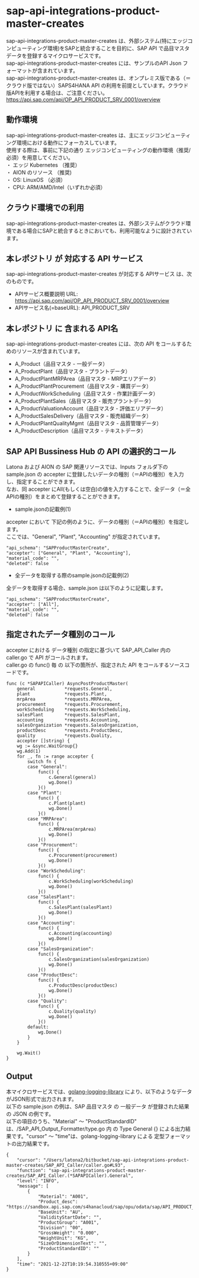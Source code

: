 # sap-api-integrations-product-master-creates  
sap-api-integrations-product-master-creates は、外部システム(特にエッジコンピューティング環境)をSAPと統合することを目的に、SAP API で品目マスタデータを登録するマイクロサービスです。  
sap-api-integrations-product-master-creates には、サンプルのAPI Json フォーマットが含まれています。  
sap-api-integrations-product-master-creates は、オンプレミス版である（＝クラウド版ではない）SAPS4HANA API の利用を前提としています。クラウド版APIを利用する場合は、ご注意ください。  
https://api.sap.com/api/OP_API_PRODUCT_SRV_0001/overview  

## 動作環境  
sap-api-integrations-product-master-creates は、主にエッジコンピューティング環境における動作にフォーカスしています。  
使用する際は、事前に下記の通り エッジコンピューティングの動作環境（推奨/必須）を用意してください。  
・ エッジ Kubernetes （推奨）   
・ AION のリソース （推奨)   
・ OS: LinuxOS （必須）   
・ CPU: ARM/AMD/Intel（いずれか必須）  

## クラウド環境での利用
sap-api-integrations-product-master-creates は、外部システムがクラウド環境である場合にSAPと統合するときにおいても、利用可能なように設計されています。


## 本レポジトリ が 対応する API サービス
sap-api-integrations-product-master-creates が対応する APIサービス は、次のものです。

* APIサービス概要説明 URL: https://api.sap.com/api/OP_API_PRODUCT_SRV_0001/overview  
* APIサービス名(=baseURL): API_PRODUCT_SRV

## 本レポジトリ に 含まれる API名
sap-api-integrations-product-master-creates には、次の API をコールするためのリソースが含まれています。  

* A_Product（品目マスタ - 一般データ）
* A_ProductPlant（品目マスタ - プラントデータ）
* A_ProductPlantMRPArea（品目マスタ - MRPエリアデータ）
* A_ProductPlantProcurement（品目マスタ - 購買データ）
* A_ProductWorkScheduling（品目マスタ - 作業計画データ）
* A_ProductPlantSales（品目マスタ - 販売プラントデータ）
* A_ProductValuationAccount（品目マスタ - 評価エリアデータ）
* A_ProductSalesDelivery（品目マスタ - 販売組織データ）
* A_ProductPlantQualityMgmt（品目マスタ - 品質管理データ）
* A_ProductDescription（品目マスタ - テキストデータ）  

## SAP API Bussiness Hub の API の選択的コール

Latona および AION の SAP 関連リソースでは、Inputs フォルダ下の sample.json の accepter に登録したいデータの種別（＝APIの種別）を入力し、指定することができます。  
なお、同 accepter にAll(もしくは空白)の値を入力することで、全データ（＝全APIの種別）をまとめて登録することができます。  

* sample.jsonの記載例(1)  

accepter において 下記の例のように、データの種別（＝APIの種別）を指定します。  
ここでは、"General", "Plant", "Accounting" が指定されています。    
  
```
"api_schema": "SAPProductMasterCreate",
"accepter": ["General", "Plant", "Accounting"],
"material_code": "",
"deleted": false
```
  
* 全データを取得する際のsample.jsonの記載例(2)  

全データを取得する場合、sample.json は以下のように記載します。  

```
"api_schema": "SAPProductMasterCreate",
"accepter": ["All"],
"material_code": "",
"deleted": false
```
## 指定されたデータ種別のコール

accepter における データ種別 の指定に基づいて SAP_API_Caller 内の caller.go で API がコールされます。  
caller.go の func() 毎 の 以下の箇所が、指定された API をコールするソースコードです。  

```
func (c *SAPAPICaller) AsyncPostProductMaster(
	general           *requests.General,
	plant             *requests.Plant,
	mrpArea           *requests.MRPArea,
	procurement       *requests.Procurement,
    workScheduling    *requests.WorkScheduling,
	salesPlant        *requests.SalesPlant,
	accounting        *requests.Accounting,
	salesOrganization *requests.SalesOrganization,
	productDesc       *requests.ProductDesc,
	quality           *requests.Quality,
	accepter []string) {
	wg := &sync.WaitGroup{}
	wg.Add(1)
	for _, fn := range accepter {
		switch fn {
		case "General":
			func() {
				c.General(general)
				wg.Done()
			}()
		case "Plant":
			func() {
				c.Plant(plant)
				wg.Done()
			}()
		case "MRPArea":
			func() {
				c.MRPArea(mrpArea)
				wg.Done()
			}()
		case "Procurement":
		 	func() {
		 		c.Procurement(procurement)
		 		wg.Done()
		 	}()
		case "WorkScheduling":
			func() {
		 		c.WorkScheduling(workScheduling)
		 		wg.Done()
			}()
		case "SalesPlant":
		 	func() {
		 		c.SalesPlant(salesPlant)
		 		wg.Done()
		 	}()
		case "Accounting":
		 	func() {
		 		c.Accounting(accounting)
		 		wg.Done()
			}()
		case "SalesOrganization":
		 	func() {
		 		c.SalesOrganization(salesOrganization)
		 		wg.Done()
			}()
		case "ProductDesc":
		 	func() {
		 		c.ProductDesc(productDesc)
		 		wg.Done()
		 	}()
		case "Quality":
		 	func() {
		 		c.Quality(quality)
		 		wg.Done()
		 	}()
		default:
			wg.Done()
		}
	}

	wg.Wait()
}
```

## Output  
本マイクロサービスでは、[golang-logging-library](https://github.com/latonaio/golang-logging-library) により、以下のようなデータがJSON形式で出力されます。  
以下の sample.json の例は、SAP 品目マスタ の 一般データ が登録された結果の JSON の例です。  
以下の項目のうち、"Material" ～ "ProductStandardID" は、/SAP_API_Output_Formatter/type.go 内 の Type General {} による出力結果です。"cursor" ～ "time"は、golang-logging-library による 定型フォーマットの出力結果です。  

```
{
	"cursor": "/Users/latona2/bitbucket/sap-api-integrations-product-master-creates/SAP_API_Caller/caller.go#L93",
	"function": "sap-api-integrations-product-master-creates/SAP_API_Caller.(*SAPAPICaller).General",
	"level": "INFO",
	"message": [
		{
			"Material": "A001",
			"Product_desc": "https://sandbox.api.sap.com/s4hanacloud/sap/opu/odata/sap/API_PRODUCT_SRV/A_Product('A001')/to_Description",
			"BaseUnit": "AU",
			"ValidityStartDate": "",
			"ProductGroup": "A001",
			"Division": "00",
			"GrossWeight": "0.000",
			"WeightUnit": "KG",
			"SizeOrDimensionText": "",
			"ProductStandardID": ""
		}
	],
	"time": "2021-12-22T10:19:54.310555+09:00"
}
```

